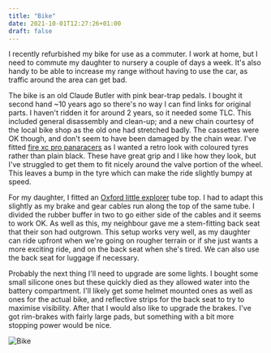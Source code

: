```yaml
---
title: "Bike"
date: 2021-10-01T12:27:26+01:00
draft: false
---
```


I recently refurbished my bike for use as a commuter. I work at home, but I need to commute my daughter to nursery a couple of days a week. It's also handy to be able to increase my range without having to use the car, as traffic around the area can get bad.

The bike is an old Claude Butler with pink bear-trap pedals. I bought it second hand ~10 years ago so there's no way I can find links for original parts. I haven't ridden it for around 2 years, so it needed some TLC. This included general disassembly and clean-up; and a new chain courtesy of the local bike shop as the old one had stretched badly. The cassettes were OK though, and don't seem to have been damaged by the chain wear. I've fitted [fire xc pro panaracers](https://www.panaracer.co.uk/shop-c1/tyres-c34/mtb-tyres-c4/panaracer-fire-xc-pro-tubeless-compatible-folding-tyre-p39) as I wanted a retro look with coloured tyres rather than plain black. These have great grip and I like how they look, but I've struggled to get them to fit nicely around the valve portion of the wheel. This leaves a bump in the tyre which can make the ride slightly bumpy at speed.

For my daughter, I fitted an [Oxford little explorer](https://www.argos.co.uk/product/4848653) tube top. I had to adapt this slightly as my brake and gear cables run along the top of the same tube. I divided the rubber buffer in two to go either side of the cables and it seems to work OK. As well as this, my neighbour gave me a stem-fitting back seat that their son had outgrown. This setup works very well, as my daughter can ride upfront when we're going on rougher terrain or if she just wants a more exciting ride, and on the back seat when she's tired. We can also use the back seat for luggage if necessary.

Probably the next thing I'll need to upgrade are some lights. I bought some small silicone ones but these quickly died as they allowed water into the battery compartment. I'll likely get some helmet mounted ones as well as ones for the actual bike, and reflective strips for the back seat to try to maximise visibility. After that I would also like to upgrade the brakes. I've got rim-brakes with fairly large pads, but something with a bit more stopping power would be nice.

![Bike](/bike.jpg)
